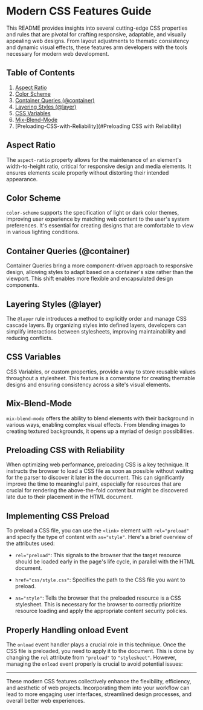 # Modern CSS Features Guide

This README provides insights into several cutting-edge CSS properties and rules that are pivotal for crafting responsive, adaptable, and visually appealing web designs. From layout adjustments to thematic consistency and dynamic visual effects, these features arm developers with the tools necessary for modern web development.

## Table of Contents

1. [Aspect Ratio](#aspect-ratio)
2. [Color Scheme](#color-scheme)
3. [Container Queries (@container)](#container-queries-@container)
4. [Layering Styles (@layer)](#layering-styles-@layer)
5. [CSS Variables](#css-variables)
6. [Mix-Blend-Mode](#mix-blend-mode)
7. [Preloading-CSS-with-Reliability](#Preloading CSS with Reliability)

## Aspect Ratio

The `aspect-ratio` property allows for the maintenance of an element's width-to-height ratio, critical for responsive design and media elements. It ensures elements scale properly without distorting their intended appearance.

## Color Scheme

`color-scheme` supports the specification of light or dark color themes, improving user experience by matching web content to the user's system preferences. It's essential for creating designs that are comfortable to view in various lighting conditions.

## Container Queries (@container)

Container Queries bring a more component-driven approach to responsive design, allowing styles to adapt based on a container's size rather than the viewport. This shift enables more flexible and encapsulated design components.

## Layering Styles (@layer)

The `@layer` rule introduces a method to explicitly order and manage CSS cascade layers. By organizing styles into defined layers, developers can simplify interactions between stylesheets, improving maintainability and reducing conflicts.

## CSS Variables

CSS Variables, or custom properties, provide a way to store reusable values throughout a stylesheet. This feature is a cornerstone for creating themable designs and ensuring consistency across a site's visual elements.

## Mix-Blend-Mode

`mix-blend-mode` offers the ability to blend elements with their background in various ways, enabling complex visual effects. From blending images to creating textured backgrounds, it opens up a myriad of design possibilities.

## Preloading CSS with Reliability

When optimizing web performance, preloading CSS is a key technique. It instructs the browser to load a CSS file as soon as possible without waiting for the parser to discover it later in the document. This can significantly improve the time to meaningful paint, especially for resources that are crucial for rendering the above-the-fold content but might be discovered late due to their placement in the HTML document.

## Implementing CSS Preload

To preload a CSS file, you can use the `<link>` element with `rel="preload"` and specify the type of content with `as="style"`. Here's a brief overview of the attributes used:

- `rel="preload"`: This signals to the browser that the target resource should be loaded early in the page's life cycle, in parallel with the HTML document.

- `href="css/style.css"`: Specifies the path to the CSS file you want to preload.

- `as="style"`: Tells the browser that the preloaded resource is a CSS stylesheet. This is necessary for the browser to correctly prioritize resource loading and apply the appropriate content security policies.

## Properly Handling onload Event

The `onload` event handler plays a crucial role in this technique. Once the CSS file is preloaded, you need to apply it to the document. This is done by changing the `rel` attribute from `"preload"` to `"stylesheet"`. However, managing the `onload` event properly is crucial to avoid potential issues:

---

These modern CSS features collectively enhance the flexibility, efficiency, and aesthetic of web projects. Incorporating them into your workflow can lead to more engaging user interfaces, streamlined design processes, and overall better web experiences.
